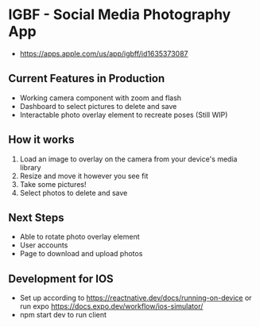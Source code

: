 # IGBF - Social Media Photography App
- https://apps.apple.com/us/app/igbff/id1635373087

## Current Features in Production
- Working camera component with zoom and flash
- Dashboard to select pictures to delete and save
- Interactable photo overlay element to recreate poses (Still WIP)

## How it works
1. Load an image to overlay on the camera from your device's media library
2. Resize and move it however you see fit
3. Take some pictures!
4. Select photos to delete and save

## Next Steps
- Able to rotate photo overlay element
- User accounts
- Page to download and upload photos

## Development for IOS
- Set up according to https://reactnative.dev/docs/running-on-device or run expo https://docs.expo.dev/workflow/ios-simulator/
- npm start dev to run client
